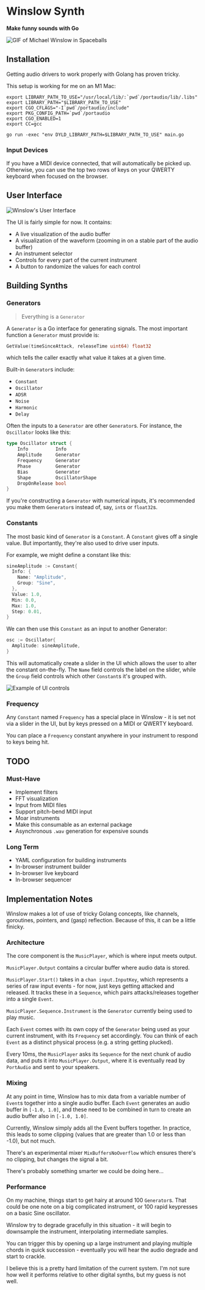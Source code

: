 # Winslow Synth

**Make funny sounds with Go**

![GIF of Michael Winslow in Spaceballs](winslow.gif)

## Installation
Getting audio drivers to work properly with Golang has proven tricky.

This setup is working for me on an M1 Mac:
```
export LIBRARY_PATH_TO_USE="/usr/local/lib/:`pwd`/portaudio/lib/.libs"
export LIBRARY_PATH="$LIBRARY_PATH_TO_USE"
export CGO_CFLAGS="-I`pwd`/portaudio/include"
export PKG_CONFIG_PATH=`pwd`/portaudio
export CGO_ENABLED=1
export CC=gcc

go run -exec "env DYLD_LIBRARY_PATH=$LIBRARY_PATH_TO_USE" main.go
```

### Input Devices
If you have a MIDI device connected, that will automatically be picked up.
Otherwise, you can use the top two rows of keys on your QWERTY keyboard
when focused on the browser.

## User Interface
![Winslow's User Interface](ui.png)

The UI is fairly simple for now. It contains:
* A live visualization of the audio buffer
* A visualization of the waveform (zooming in on a stable part of the audio buffer)
* An instrument selector
* Controls for every part of the current instrument
* A button to randomize the values for each control

## Building Synths

### Generators
> Everything is a `Generator`

A `Generator` is a Go interface for generating signals. The most important function a `Generator` must provide is:

```go
GetValue(timeSinceAttack, releaseTime uint64) float32
```

which tells the caller exactly what value it takes at a given time.

Built-in `Generator`s include:
* `Constant`
* `Oscillator`
* `ADSR`
* `Noise`
* `Harmonic`
* `Delay`

Often the inputs to a `Generator` are other `Generator`s. For instance, the `Oscillator` looks like this:
```go
type Oscillator struct {
    Info          Info
    Amplitude     Generator
    Frequency     Generator
    Phase         Generator
    Bias          Generator
    Shape         OscillatorShape
    DropOnRelease bool
}
```

If you're constructing a `Generator` with numerical inputs, it's recommended you make them
`Generator`s instead of, say, `int`s or `float32`s.

### Constants
The most basic kind of `Generator` is a `Constant`. A `Constant` gives off a single value. But
importantly, they're also used to drive user inputs.

For example, we might define a constant like this:
```go
sineAmplitude := Constant{
  Info: {
    Name: "Amplitude",
    Group: "Sine",
  },
  Value: 1.0,
  Min: 0.0,
  Max: 1.0,
  Step: 0.01,
}
```

We can then use this `Constant` as an input to another Generator:
```go
osc := Oscillator{
  Amplitude: sineAmplitude,
}
```

This will automatically create a slider in the UI which allows the user to
alter the constant on-the-fly. The `Name` field controls the label on the slider,
while the `Group` field controls which other `Constant`s it's grouped with.

![Example of UI controls](controls.png)

### Frequency
Any `Constant` named `Frequency` has a special place in Winslow - it is set not via a slider
in the UI, but by keys pressed on a MIDI or QWERTY keyboard.

You can place a `Frequency` constant anywhere in your instrument to respond to keys being hit.

## TODO
### Must-Have
* Implement filters
* FFT visualization
* Input from MIDI files
* Support pitch-bend MIDI input
* Moar instruments
* Make this consumable as an external package
* Asynchronous `.wav` generation for expensive sounds

### Long Term
* YAML configuration for building instruments
* In-browser instrument builder
* In-browser live keyboard
* In-browser sequencer

## Implementation Notes
Winslow makes a lot of use of tricky Golang concepts, like channels, goroutines, pointers, and
(gasp) reflection. Because of this, it can be a little finicky.

### Architecture

The core component is the `MusicPlayer`, which is where input meets output.

`MusicPlayer.Output` contains a circular buffer where audio data is stored.

`MusicPlayer.Start()` takes in a `chan input.InputKey`, which represents a series of
raw input events - for now, just keys getting attacked and released. It tracks these
in a `Sequence`, which pairs attacks/releases together into a single `Event`.

`MusicPlayer.Sequence.Instrument` is the `Generator` currently being used to play music.

Each `Event` comes with its own copy of the `Generator` being used as your current instrument,
with its `Frequency` set accordingly. You can think of each `Event` as a distinct physical
process (e.g. a string getting plucked).

Every 10ms, the `MusicPlayer` asks its `Sequence` for the next chunk of audio data, and
puts it into `MusicPlayer.Output`, where it is eventually read by `PortAudio` and sent
to your speakers.

### Mixing
At any point in time, Winslow has to mix data from a variable number of `Event`s together
into a single audio buffer. Each `Event` generates an audio buffer in `[-1.0, 1.0]`, and
these need to be combined in turn to create an audio buffer also in `[-1.0, 1.0]`.

Currently, Winslow simply adds all the Event buffers together. In practice, this leads to some
clipping (values that are greater than 1.0 or less than -1.0), but not much.

There's an experimental mixer `MixBuffersNoOverflow` which ensures there's no clipping,
but changes the signal a bit.

There's probably something smarter we could be doing here...

### Performance
On my machine, things start to get hairy at around 100 `Generator`s. That could be one note
on a big complicated instrument, or 100 rapid keypresses on a basic Sine oscillator.

Winslow try to degrade gracefully in this situation - it will begin to downsample the instrument,
interpolating intermediate samples.

You can trigger this by opening up a large instrument and playing multiple chords in quick
succession - eventually you will hear the audio degrade and start to crackle.

I believe this is a pretty hard limitation of the current system. I'm not sure how well it performs
relative to other digital synths, but my guess is not well.
